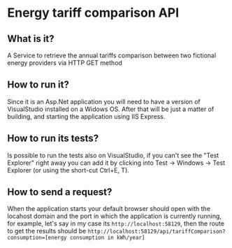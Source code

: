 # Energy tariff comparison API

## What is it?
A Service to retrieve the annual tariffs comparison between two fictional energy providers via HTTP GET method

## How to run it?
Since it is an Asp.Net application you will need to have a version of VisualStudio installed on a Widows OS.
After that will be just a matter of building, and starting the application using IIS Express. 

## How to run its tests?
Is possible to run the tests also on VisualStudio, if you can't see the "Test Explorer" right away you can add it by clicking into Test -> Windows -> Test Explorer (or using the short-cut Ctrl+E, T).

## How to send a request?
When the application starts your default browser should open with the locahost domain and the port in which the application is currently running, for example, let's say in my case its ``http://localhost:58129``, then the route to get the results should be ``http://localhost:58129/api/tariffComparison?consumption=[energy consumption in kWh/year]``
